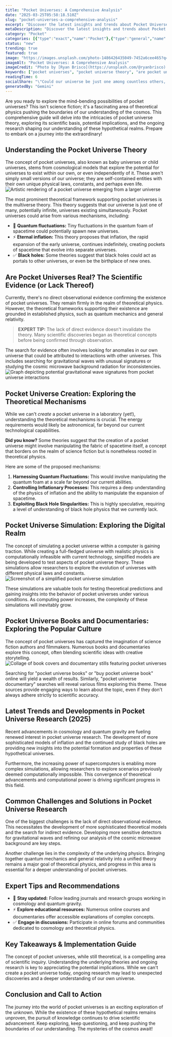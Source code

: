 ```yaml
---
title: "Pocket Universes: A Comprehensive Analysis"
date: "2025-03-25T05:58:18.510Z"
slug: "pocket-universes-a-comprehensive-analysis"
excerpt: "Discover the latest insights and trends about Pocket Universes. This comprehensive guide covers everything you need to know about Pocket Universes in 2025."
metaDescription: "Discover the latest insights and trends about Pocket Universes. This comprehensive guide covers everything you need to know about Pocket Universes in 2025."
category: "Pocket"
categories: [{"type":"exact","name":"Pocket"},{"type":"general","name":"Cosmology"},{"type":"medium","name":"Quantum Gravity"},{"type":"specific","name":"Wormholes"},{"type":"niche","name":"Casimir Effect"}]
status: "new"
trending: true
featured: true
image: "https://images.unsplash.com/photo-1486426435049-7452a6cee465?q=85&w=1200&fit=max&fm=webp&auto=compress"
imageAlt: "Pocket Universes: A Comprehensive Analysis"
imageCredit: "Photo by [Ryan Brisco](https://unsplash.com/@ryanbrisco) on Unsplash"
keywords: ["pocket universes", "pocket universe theory", "are pocket universes real", "pocket universe creation", "pocket universe science", "how to create a pocket universe", "pocket universe simulation", "pocket universe books", "buy pocket universe book", "pocket universe documentary"]
readingTime: 6
socialShare: "\"Could our universe be just one among countless others, tiny pockets of existence within a vast multiverse? The possibility is both breathtaking and humbling.\""
generatedBy: "Gemini"
---
```




Are you ready to explore the mind-bending possibilities of pocket universes?  This isn't science fiction; it's a fascinating area of theoretical physics pushing the boundaries of our understanding of the cosmos.  This comprehensive guide will delve into the intricacies of pocket universe theory, exploring its scientific basis, potential implications, and the ongoing research shaping our understanding of these hypothetical realms.  Prepare to embark on a journey into the extraordinary!

## Understanding the Pocket Universe Theory

The concept of pocket universes, also known as baby universes or child universes, stems from cosmological models that explore the potential for universes to exist within our own, or even independently of it.  These aren't simply small versions of our universe; they are self-contained entities with their own unique physical laws, constants, and perhaps even life. ![Artistic rendering of a pocket universe emerging from a larger universe](https://images.unsplash.com/photo-1481174228429-b2c3f5680a7a?q=85&w=1200&fit=max&fm=webp&auto=compress)

The most prominent theoretical framework supporting pocket universes is the multiverse theory.  This theory suggests that our universe is just one of many, potentially infinite, universes existing simultaneously.  Pocket universes could arise from various mechanisms, including:

* 🔑 **Quantum fluctuations:** Tiny fluctuations in the quantum foam of spacetime could potentially spawn new universes.
* ⚡ **Eternal inflation:** This theory proposes that inflation, the rapid expansion of the early universe, continues indefinitely, creating pockets of spacetime that evolve into separate universes.
* ✅ **Black holes:** Some theories suggest that black holes could act as portals to other universes, or even be the birthplace of new ones.

## Are Pocket Universes Real?  The Scientific Evidence (or Lack Thereof)

Currently, there's no direct observational evidence confirming the existence of pocket universes.  They remain firmly in the realm of theoretical physics.  However, the theoretical frameworks supporting their existence are grounded in established physics, such as quantum mechanics and general relativity.

> **EXPERT TIP:** The lack of direct evidence doesn't invalidate the theory. Many scientific discoveries began as theoretical concepts before being confirmed through observation.

The search for evidence often involves looking for anomalies in our own universe that could be attributed to interactions with other universes.  This includes searching for gravitational waves with unusual signatures or studying the cosmic microwave background radiation for inconsistencies.  ![Graph depicting potential gravitational wave signatures from pocket universe interactions](https://images.unsplash.com/photo-1506629082955-511b1aa562c8?q=85&w=1200&fit=max&fm=webp&auto=compress)

## Pocket Universe Creation: Exploring the Theoretical Mechanisms

While we can't *create* a pocket universe in a laboratory (yet!), understanding the theoretical mechanisms is crucial.  The energy requirements would likely be astronomical, far beyond our current technological capabilities.

**Did you know?** Some theories suggest that the creation of a pocket universe might involve manipulating the fabric of spacetime itself, a concept that borders on the realm of science fiction but is nonetheless rooted in theoretical physics.

Here are some of the proposed mechanisms:

1. **Harnessing Quantum Fluctuations:** This would involve manipulating the quantum foam at a scale far beyond our current abilities.
2. **Controlling Inflationary Processes:** This requires a deep understanding of the physics of inflation and the ability to manipulate the expansion of spacetime.
3. **Exploiting Black Hole Singularities:** This is highly speculative, requiring a level of understanding of black hole physics that we currently lack.

## Pocket Universe Simulation: Exploring the Digital Realm

The concept of simulating a pocket universe within a computer is gaining traction.  While creating a full-fledged universe with realistic physics is computationally infeasible with current technology, simplified models are being developed to test aspects of pocket universe theory.  These simulations allow researchers to explore the evolution of universes with different physical laws and constants. ![Screenshot of a simplified pocket universe simulation](https://images.unsplash.com/photo-1486426435049-7452a6cee465?q=85&w=1200&fit=max&fm=webp&auto=compress)

These simulations are valuable tools for testing theoretical predictions and gaining insights into the behavior of pocket universes under various conditions.  As computing power increases, the complexity of these simulations will inevitably grow.

## Pocket Universe Books and Documentaries: Exploring the Popular Culture

The concept of pocket universes has captured the imagination of science fiction authors and filmmakers. Numerous books and documentaries explore this concept, often blending scientific ideas with creative storytelling. ![Collage of book covers and documentary stills featuring pocket universes](https://images.unsplash.com/photo-1510736677745-d5a32f36b096?q=85&w=1200&fit=max&fm=webp&auto=compress)

Searching for "pocket universe books" or "buy pocket universe book" online will yield a wealth of results.  Similarly, "pocket universe documentary" searches will reveal various films exploring this theme.  These sources provide engaging ways to learn about the topic, even if they don't always adhere strictly to scientific accuracy.

## Latest Trends and Developments in Pocket Universe Research (2025)

Recent advancements in cosmology and quantum gravity are fueling renewed interest in pocket universe research.  The development of more sophisticated models of inflation and the continued study of black holes are providing new insights into the potential formation and properties of these hypothetical universes.

Furthermore, the increasing power of supercomputers is enabling more complex simulations, allowing researchers to explore scenarios previously deemed computationally impossible.  This convergence of theoretical advancements and computational power is driving significant progress in this field.

## Common Challenges and Solutions in Pocket Universe Research

One of the biggest challenges is the lack of direct observational evidence.  This necessitates the development of more sophisticated theoretical models and the search for indirect evidence.  Developing more sensitive detectors for gravitational waves and refining our analysis of the cosmic microwave background are key steps.

Another challenge lies in the complexity of the underlying physics.  Bringing together quantum mechanics and general relativity into a unified theory remains a major goal of theoretical physics, and progress in this area is essential for a deeper understanding of pocket universes.

## Expert Tips and Recommendations

* 🔑 **Stay updated:** Follow leading journals and research groups working in cosmology and quantum gravity.
* ⚡ **Explore educational resources:** Numerous online courses and documentaries offer accessible explanations of complex concepts.
* ✅ **Engage in discussions:** Participate in online forums and communities dedicated to cosmology and theoretical physics.

## Key Takeaways & Implementation Guide

The concept of pocket universes, while still theoretical, is a compelling area of scientific inquiry.  Understanding the underlying theories and ongoing research is key to appreciating the potential implications.  While we can't create a pocket universe today, ongoing research may lead to unexpected discoveries and a deeper understanding of our own universe.

## Conclusion and Call to Action

The journey into the world of pocket universes is an exciting exploration of the unknown. While the existence of these hypothetical realms remains unproven, the pursuit of knowledge continues to drive scientific advancement.  Keep exploring, keep questioning, and keep pushing the boundaries of our understanding. The mysteries of the cosmos await!
